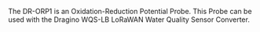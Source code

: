 The DR-ORP1 is an Oxidation-Reduction Potential Probe. This Probe can be used with the Dragino WQS-LB LoRaWAN Water Quality Sensor Converter.

